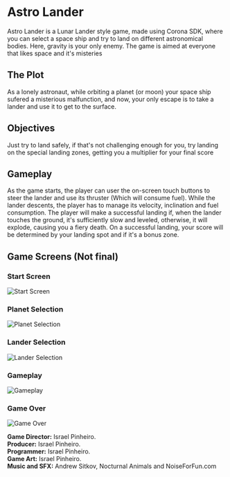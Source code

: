 # Astro Lander
Astro Lander is a Lunar Lander style game, made using Corona SDK, where you can select a space ship and try to land on different astronomical bodies. Here, gravity is your only enemy.
The game is aimed at everyone that likes space and it's misteries

## The Plot
As a lonely astronaut, while orbiting a planet (or moon) your space ship sufered a misterious malfunction, and now, your only escape is to take a lander and use it to get to the surface.

## Objectives
Just try to land safely, if that's not challenging enough for you, try landing on the special landing zones, getting you a multiplier for your final score

## Gameplay
As the game starts, the player can user the on-screen touch buttons to steer the lander and use its thruster (Which will consume fuel).
While the lander descents, the player has to manage its velocity, inclination and fuel consumption.
The player will make a successful landing if, when the lander touches the ground, it's sufficiently slow and leveled, otherwise, it will
explode, causing you a fiery death.
On a successful landing, your score will be determined by your landing spot and if it's a bonus zone.

## Game Screens (Not final)
### Start Screen
![Start Screen](http://drive.google.com/uc?export=view&id=13F2Zsaw9apieOVWDwT-LPGVyVqIBq9QW)
### Planet Selection
![Planet Selection](http://drive.google.com/uc?export=view&id=1Zw3zBcyQ0c6-JV-k8EJWAZaiLvO6CNr0)
### Lander Selection
![Lander Selection](http://drive.google.com/uc?export=view&id=1xtzWgpRzvYDhUYAx9MbCyZzI6XPVxZBz)
### Gameplay
![Gameplay](http://drive.google.com/uc?export=view&id=1lBe-4j--oCCicnXJWOhcelvGnvQWd8Em)
### Game Over
![Game Over](http://drive.google.com/uc?export=view&id=1d50W0IsFHymLj8AF1Yoa0fzIHt6C4OFR)

**Game Director:** Israel Pinheiro.  
**Producer:** Israel Pinheiro.  
**Programmer:** Israel Pinheiro.  
**Game Art:** Israel Pinheiro.  
**Music and SFX:** Andrew Sitkov, Nocturnal Animals and NoiseForFun.com
